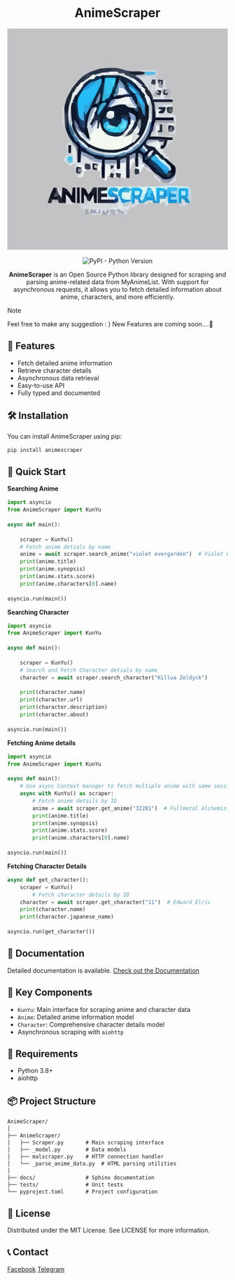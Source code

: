 <div align="center">

# AnimeScraper

![AnimeScraper Logo](./docs/assets/icon.svg)


![PyPI - Python Version](https://img.shields.io/pypi/pyversions/AnimeScraper)


**AnimeScraper** is an Open Source Python library designed for scraping and parsing anime-related data from MyAnimeList. With support for asynchronous requests, it allows you to fetch detailed information about anime, characters, and more efficiently.

</div>

> [!NOTE]
>
> Feel free to make any suggestion : )
> New Features are coming soon....📜


## 🚀 Features

- Fetch detailed anime information
- Retrieve character details
- Asynchronous data retrieval
- Easy-to-use API
- Fully typed and documented

## 🛠️ Installation

You can install AnimeScraper using pip:

```bash
pip install animescraper
```

## 📖 Quick Start


**Searching Anime** 

```python
import asyncio
from AnimeScraper import KunYu

async def main():

    scraper = KunYu()
    # Fetch anime detials by name
    anime = await scraper.search_anime("violet evergarden")  # Violet Evergarden
    print(anime.title)
    print(anime.synopsis)
    print(anime.stats.score)
    print(anime.characters[0].name)

asyncio.run(main())
```


**Searching Character** 

```python
import asyncio
from AnimeScraper import KunYu

async def main():

    scraper = KunYu()
    # Search and Fetch Character detials by name
    character = await scraper.search_character("Killua Zoldyck")

    print(character.name)
    print(character.url)
    print(character.description)
    print(character.about)

asyncio.run(main())
```


**Fetching Anime details**

```python
import asyncio
from AnimeScraper import KunYu

async def main():
    # Use async Context manager to fetch multiple anime with same session
    async with KunYu() as scraper:
        # Fetch anime details by ID
        anime = await scraper.get_anime("32281")  # Fullmetal Alchemist: Brotherhood
        print(anime.title)
        print(anime.synopsis)
        print(anime.stats.score)
        print(anime.characters[0].name)

asyncio.run(main())

```
**Fetching Character Details**

```python
async def get_character():
    scraper = KunYu()
        # Fetch character details by ID
    character = await scraper.get_character("11")  # Edward Elric
    print(character.name)
    print(character.japanese_name)

asyncio.run(get_character())
```
## 📖 Documentation

Detailed documentation is available. [Check out the Documentation](https://animescraper.readthedocs.io/en/latest/)

## 🌟 Key Components

- `KunYu`: Main interface for scraping anime and character data
- `Anime`: Detailed anime information model
- `Character`: Comprehensive character details model
- Asynchronous scraping with `aiohttp`


## 🔧 Requirements

- Python 3.8+
- aiohttp

## 📦 Project Structure

```
AnimeScraper/
│
├── AnimeScraper/
│   ├── Scraper.py       # Main scraping interface
│   ├── _model.py        # Data models
│   ├── malscraper.py    # HTTP connection handler
│   └── _parse_anime_data.py  # HTML parsing utilities
│
├── docs/                # Sphinx documentation
├── tests/               # Unit tests
└── pyproject.toml       # Project configuration
```
## 📄 License

Distributed under the MIT License. See LICENSE for more information.

## 📞 Contact

[Facebook](https://facebook.com/KiyotakaO.O)
[Telegram](t.me/togayuuta)
